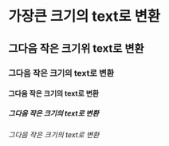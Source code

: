 # 가장큰 크기의 text로 변환
## 그다음 작은 크기위 text로 변환
### 그다음 작은 크기의 text로 변환
#### 그다음 작은 크기의 text로 변환
##### 그다음 작은 크기의 text로 변환
###### 그다음 작은 크기의 text로 변환